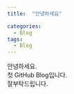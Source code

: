 ```yaml
---
title:  "안녕하세요"

categories:
  - Blog
tags:
  - Blog
---
```


안녕하세요.   
첫 GitHub Blog입니다.   
잘부탁드립니다.
